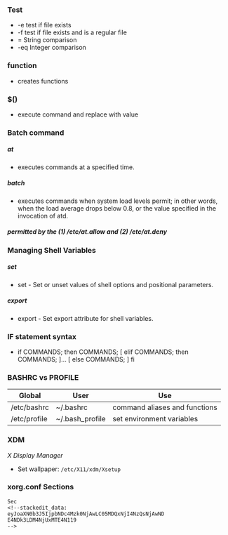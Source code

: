 

### Test

* -e test if file exists
* -f test if file exists and is a regular file
* = String comparison
* -eq Integer comparison

### function

* creates functions

### $() 

* execute command and replace with value

### Batch command

##### at

* executes commands at a specified time. 

##### batch

* executes commands when system load levels permit; in other words, 
when the load average drops below 0.8, or the value specified in 
the invocation of atd. 

##### permitted by the (1) /etc/at.allow and (2) /etc/at.deny

### Managing Shell Variables

##### set

* set - Set or unset values of shell options and positional parameters.

##### export

* export - Set export attribute for shell variables.

### IF statement syntax

* if COMMANDS; then COMMANDS; [ elif COMMANDS; then COMMANDS; ]... [ else COMMANDS; ] fi

### BASHRC vs PROFILE

| Global | User | Use |
|---------|-----|------|
| /etc/bashrc | ~/.bashrc | command aliases and functions |
| /etc/profile | ~/.bash_profile | set environment variables |

### XDM
*X Display Manager*
* Set wallpaper: ``/etc/X11/xdm/Xsetup``

### xorg.conf Sections
```
Sec 
<!--stackedit_data:
eyJoaXN0b3J5IjpbNDc4Mzk0NjAwLC05MDQxNjI4NzQsNjAwND
E4NDk3LDM4NjUxMTE4N119
-->